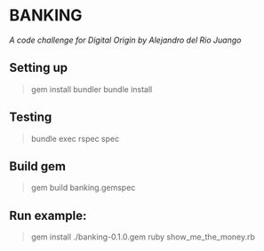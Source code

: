 BANKING
======

_A code challenge for Digital Origin by Alejandro del Rio Juango_ 


## Setting up

> gem install bundler
> bundle install

## Testing

> bundle exec rspec spec

## Build gem

> gem build banking.gemspec

## Run example:
> gem install ./banking-0.1.0.gem 
> ruby show_me_the_money.rb 